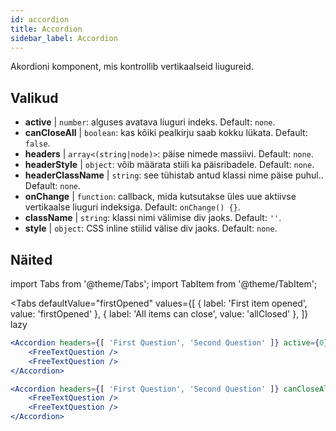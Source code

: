 ```yaml
---
id: accordion
title: Accordion
sidebar_label: Accordion
---
```


Akordioni komponent, mis kontrollib vertikaalseid liugureid.

## Valikud

* __active__ | `number`: alguses avatava liuguri indeks. Default: `none`.
* __canCloseAll__ | `boolean`: kas kõiki pealkirju saab kokku lükata. Default: `false`.
* __headers__ | `array<(string|node)>`: päise nimede massiivi. Default: `none`.
* __headerStyle__ | `object`: võib määrata stiili ka päisribadele. Default: `none`.
* __headerClassName__ | `string`: see tühistab antud klassi nime päise puhul.. Default: `none`.
* __onChange__ | `function`: callback, mida kutsutakse üles uue aktiivse vertikaalse liuguri indeksiga. Default: `onChange() {}`.
* __className__ | `string`: klassi nimi välimise div jaoks. Default: `''`.
* __style__ | `object`: CSS inline stiilid välise div jaoks. Default: `none`.


## Näited

import Tabs from '@theme/Tabs';
import TabItem from '@theme/TabItem';

<Tabs
    defaultValue="firstOpened"
    values={[
        { label: 'First item opened', value: 'firstOpened' },
        { label: 'All items can close', value: 'allClosed' },
    ]}
    lazy
>
<TabItem value="firstOpened">

```jsx live
<Accordion headers={[ 'First Question', 'Second Question' ]} active={0} >
    <FreeTextQuestion />
    <FreeTextQuestion />
</Accordion>
```

</TabItem>
<TabItem value="allClosed">

```jsx live
<Accordion headers={[ 'First Question', 'Second Question' ]} canCloseAll >
    <FreeTextQuestion />
    <FreeTextQuestion />
</Accordion>
```

</TabItem>
</Tabs>

